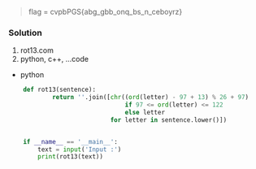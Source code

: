 >flag = cvpbPGS{abg_gbb_onq_bs_n_ceboyrz}
### Solution
1. rot13.com
2. python, c++, ...code
* python
```python
	def rot13(sentence):
    		return ''.join([chr((ord(letter) - 97 + 13) % 26 + 97)
                        		if 97 <= ord(letter) <= 122
                        		else letter
                    		for letter in sentence.lower()])


	if __name__ == '__main__':
    	text = input('Input :')
    	print(rot13(text))



```
